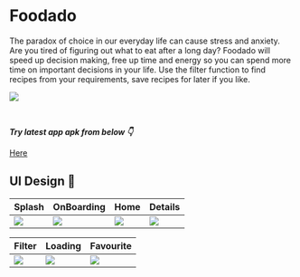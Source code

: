 # Foodado

The paradox of choice in our everyday life can cause stress and anxiety. Are you tired of figuring out what to eat after a long day? Foodado will speed up decision making, free up time and energy so you can spend more time on important decisions in your life. Use the filter function to find recipes from your requirements, save recipes for later if you like.

![](https://github.com/gu-tig333-ht22/Grupp-5/blob/main/assets/readme_assets/Foodado.gif)




<br />

***Try latest app apk from below 👇***

[Here](https://github.com/mdzihad89/lets_sketch/releases/download/v1.0.0/LetsSketch.apk)


## UI Design 🎨

Splash | OnBoarding | Home | Details 
--- | --- | --- | --
![](https://user-images.githubusercontent.com/83513508/203155052-b9a39e90-7923-40c9-ac78-b38b16534f26.jpg) | ![](https://user-images.githubusercontent.com/83513508/203155524-b1370270-768a-402f-8c8a-277e427a66a2.jpg) | ![](https://user-images.githubusercontent.com/83513508/203155822-2f9b8411-decf-4271-abdc-5be50b41fa07.jpg) | ![](https://user-images.githubusercontent.com/83513508/203155966-28ad5935-ec31-4dce-bb1a-2acf18789ba2.jpg)


Filter | Loading | Favourite
--- | --- | --
![](https://user-images.githubusercontent.com/83513508/203157654-a992fb4c-c698-45f0-aeb5-a3c80047a5ad.jpg) | ![](https://user-images.githubusercontent.com/83513508/203157654-a992fb4c-c698-45f0-aeb5-a3c80047a5ad.jpg) | ![](https://user-images.githubusercontent.com/83513508/203157831-6172e0d3-3413-4ec0-821c-936c97623d7e.jpg)



<br />
